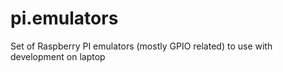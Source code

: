 # pi.emulators
Set of Raspberry PI emulators (mostly GPIO related)  to use with development on laptop
